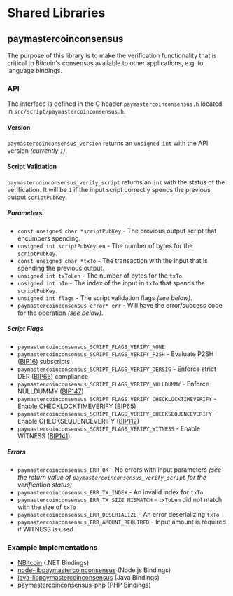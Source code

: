 Shared Libraries
================

## paymastercoinconsensus

The purpose of this library is to make the verification functionality that is critical to Bitcoin's consensus available to other applications, e.g. to language bindings.

### API

The interface is defined in the C header `paymastercoinconsensus.h` located in `src/script/paymastercoinconsensus.h`.

#### Version

`paymastercoinconsensus_version` returns an `unsigned int` with the API version *(currently `1`)*.

#### Script Validation

`paymastercoinconsensus_verify_script` returns an `int` with the status of the verification. It will be `1` if the input script correctly spends the previous output `scriptPubKey`.

##### Parameters
- `const unsigned char *scriptPubKey` - The previous output script that encumbers spending.
- `unsigned int scriptPubKeyLen` - The number of bytes for the `scriptPubKey`.
- `const unsigned char *txTo` - The transaction with the input that is spending the previous output.
- `unsigned int txToLen` - The number of bytes for the `txTo`.
- `unsigned int nIn` - The index of the input in `txTo` that spends the `scriptPubKey`.
- `unsigned int flags` - The script validation flags *(see below)*.
- `paymastercoinconsensus_error* err` - Will have the error/success code for the operation *(see below)*.

##### Script Flags
- `paymastercoinconsensus_SCRIPT_FLAGS_VERIFY_NONE`
- `paymastercoinconsensus_SCRIPT_FLAGS_VERIFY_P2SH` - Evaluate P2SH ([BIP16](https://github.com/paymastercoin/bips/blob/master/bip-0016.mediawiki)) subscripts
- `paymastercoinconsensus_SCRIPT_FLAGS_VERIFY_DERSIG` - Enforce strict DER ([BIP66](https://github.com/paymastercoin/bips/blob/master/bip-0066.mediawiki)) compliance
- `paymastercoinconsensus_SCRIPT_FLAGS_VERIFY_NULLDUMMY` - Enforce NULLDUMMY ([BIP147](https://github.com/paymastercoin/bips/blob/master/bip-0147.mediawiki))
- `paymastercoinconsensus_SCRIPT_FLAGS_VERIFY_CHECKLOCKTIMEVERIFY` - Enable CHECKLOCKTIMEVERIFY ([BIP65](https://github.com/paymastercoin/bips/blob/master/bip-0065.mediawiki))
- `paymastercoinconsensus_SCRIPT_FLAGS_VERIFY_CHECKSEQUENCEVERIFY` - Enable CHECKSEQUENCEVERIFY ([BIP112](https://github.com/paymastercoin/bips/blob/master/bip-0112.mediawiki))
- `paymastercoinconsensus_SCRIPT_FLAGS_VERIFY_WITNESS` - Enable WITNESS ([BIP141](https://github.com/paymastercoin/bips/blob/master/bip-0141.mediawiki))

##### Errors
- `paymastercoinconsensus_ERR_OK` - No errors with input parameters *(see the return value of `paymastercoinconsensus_verify_script` for the verification status)*
- `paymastercoinconsensus_ERR_TX_INDEX` - An invalid index for `txTo`
- `paymastercoinconsensus_ERR_TX_SIZE_MISMATCH` - `txToLen` did not match with the size of `txTo`
- `paymastercoinconsensus_ERR_DESERIALIZE` - An error deserializing `txTo`
- `paymastercoinconsensus_ERR_AMOUNT_REQUIRED` - Input amount is required if WITNESS is used

### Example Implementations
- [NBitcoin](https://github.com/NicolasDorier/NBitcoin/blob/master/NBitcoin/Script.cs#L814) (.NET Bindings)
- [node-libpaymastercoinconsensus](https://github.com/bitpay/node-libpaymastercoinconsensus) (Node.js Bindings)
- [java-libpaymastercoinconsensus](https://github.com/dexX7/java-libpaymastercoinconsensus) (Java Bindings)
- [paymastercoinconsensus-php](https://github.com/Bit-Wasp/paymastercoinconsensus-php) (PHP Bindings)
